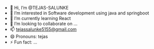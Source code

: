 - 👋 Hi, I’m @TEJAS-SALUNKE
- 👀 I’m interested in Software development using java and springboot
- 🌱 I’m currently learning React
- 💞️ I’m looking to collaborate on ...
- 📫 tejassalunke5155@gmail.com
- 😄 Pronouns: tejas
- ⚡ Fun fact: ...

<!---
TEJAS-SALUNKE/TEJAS-SALUNKE is a ✨ special ✨ repository because its `README.md` (this file) appears on your GitHub profile.
You can click the Preview link to take a look at your changes.
--->

